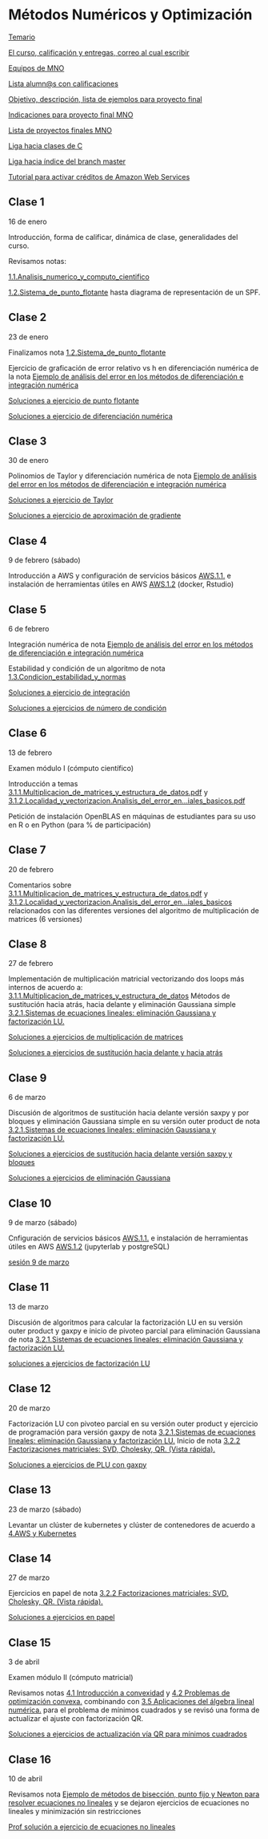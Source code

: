 # Métodos Numéricos y Optimización

[Temario](https://www.dropbox.com/s/krs3d8xec09dkqv/TEMARIO_MNO.pdf?dl=0)

[El curso, calificación y entregas, correo al cual escribir](https://www.dropbox.com/s/pgvmia2ltahlktf/Curso_MNO_2019.pdf?dl=0)

[Equipos de MNO](https://www.dropbox.com/s/cyjyv75ddylimjr/equipos_mno_2019.txt?dl=0)

[Lista alumn@s con calificaciones](https://www.dropbox.com/s/9t03f6drg23oru3/salon_pf_102.xlsx?dl=0)

[Objetivo, descripción, lista de ejemplos para proyecto final](proyecto_final)

[Indicaciones para proyecto final MNO](proyecto_final/indicaciones)

[Lista de proyectos finales MNO](proyecto_final/proyectos)

[Liga hacia clases de C](https://github.com/ITAM-DS/analisis-numerico-computo-cientifico/tree/master/C)

[Liga hacia índice del branch master](https://github.com/ITAM-DS/analisis-numerico-computo-cientifico/tree/master)

[Tutorial para activar créditos de Amazon Web Services](https://github.com/ITAM-DS/analisis-numerico-computo-cientifico/wiki/0.Activar-creditos-de-AWS)

## Clase 1

16 de enero

Introducción, forma de calificar, dinámica de clase, generalidades del curso.

Revisamos notas: 

[1.1.Analisis_numerico_y_computo_cientifico](https://www.dropbox.com/s/z5ifw3ti66gukdy/1.1.Analisis_numerico_y_computo_cientifico.pdf?dl=0)

[1.2.Sistema_de_punto_flotante](https://www.dropbox.com/s/9fsupm3bhwmv7cb/1.2.Sistema_de_punto_flotante.pdf?dl=0) hasta diagrama de representación de un SPF.

## Clase 2

23 de enero

Finalizamos nota 
[1.2.Sistema_de_punto_flotante](https://www.dropbox.com/s/9fsupm3bhwmv7cb/1.2.Sistema_de_punto_flotante.pdf?dl=0)

Ejercicio de graficación de error relativo vs h en diferenciación numérica de la nota [Ejemplo de análisis del error en los métodos de diferenciación e integración numérica](https://www.dropbox.com/s/jfrxanjls8kndjp/Diferenciacion_e_Integracion.pdf?dl=0)

[Soluciones a ejercicio de punto flotante](https://www.dropbox.com/sh/8uqplypfvbnvd7n/AAAwKmvbc-3xRChqQSVoF996a?dl=0)

[Soluciones a ejercicio de diferenciación numérica](https://www.dropbox.com/sh/epgwzj8knzrumj0/AABcMHRtyOmQ-ZzJ5SHirNm0a?dl=0)


## Clase 3

30 de enero

Polinomios de Taylor y diferenciación numérica de nota [Ejemplo de análisis del error en los métodos de diferenciación e integración numérica](https://www.dropbox.com/s/jfrxanjls8kndjp/Diferenciacion_e_Integracion.pdf?dl=0)

[Soluciones a ejercicio de Taylor](https://www.dropbox.com/sh/ztxfx01a32k7rp6/AAAfSTac48INFhhx6cW8UoNfa?dl=0)

[Soluciones a ejercicio de aproximación de gradiente](https://www.dropbox.com/sh/yub2s0ydmp3slsk/AAAkjVpX9UV_MThHEBrcAHF3a?dl=0)

## Clase 4

9 de febrero (sábado)

Introducción a AWS y configuración de servicios básicos [AWS.1.1.](https://github.com/ITAM-DS/analisis-numerico-computo-cientifico/wiki/1.1.Configuracion-de-servicios-basicos-para-uso-de-AWS) e instalación de herramientas útiles en AWS [AWS.1.2](https://github.com/ITAM-DS/analisis-numerico-computo-cientifico/wiki/1.2.Instalaci%C3%B3n-de-herramientas-%C3%BAtiles-en-AWS) (docker, Rstudio)

## Clase 5

6 de febrero

Integración numérica de nota [Ejemplo de análisis del error en los métodos de diferenciación e integración numérica](https://www.dropbox.com/s/jfrxanjls8kndjp/Diferenciacion_e_Integracion.pdf?dl=0)

Estabilidad y condición de un algoritmo de nota [1.3.Condicion_estabilidad_y_normas](https://www.dropbox.com/s/5bc6tn39o0qqg35/1.3.Condicion_estabilidad_y_normas.pdf?dl=0)

[Soluciones a ejercicio de integración](https://www.dropbox.com/sh/njscxvvwyce21dc/AADifFvr8hCDrTSFIaOECisea?dl=0)

[Soluciones a ejercicios de número de condición](https://www.dropbox.com/sh/bvnx08bj4sbvfct/AAAv65LiwXHIXJVNEl1TfRmpa?dl=0)

## Clase 6

13 de febrero

Examen módulo I (cómputo científico)

Introducción a temas [3.1.1.Multiplicacion_de_matrices_y_estructura_de_datos.pdf](https://www.dropbox.com/s/fyqwiqasqaa3wlt/3.1.1.Multiplicacion_de_matrices_y_estructura_de_datos.pdf?dl=0) y [3.1.2.Localidad_y_vectorizacion.Analisis_del_error_en…iales_basicos.pdf](https://www.dropbox.com/s/l4hq45rj860ql9f/3.1.2.Localidad_y_vectorizacion.Analisis_del_error_en_computos_matriciales_basicos.pdf?dl=0)

Petición de instalación OpenBLAS en máquinas de estudiantes para su uso en R o en Python (para % de participación)

## Clase 7

20 de febrero

Comentarios sobre [3.1.1.Multiplicacion_de_matrices_y_estructura_de_datos.pdf](https://www.dropbox.com/s/fyqwiqasqaa3wlt/3.1.1.Multiplicacion_de_matrices_y_estructura_de_datos.pdf?dl=0) y [3.1.2.Localidad_y_vectorizacion.Analisis_del_error_en…iales_basicos](https://www.dropbox.com/s/l4hq45rj860ql9f/3.1.2.Localidad_y_vectorizacion.Analisis_del_error_en_computos_matriciales_basicos.pdf?dl=0) relacionados con las diferentes versiones del algoritmo de multiplicación de matrices (6 versiones)


## Clase 8

27 de febrero

Implementación de multiplicación matricial vectorizando dos loops más internos de acuerdo a: [3.1.1.Multiplicacion_de_matrices_y_estructura_de_datos](https://www.dropbox.com/s/fyqwiqasqaa3wlt/3.1.1.Multiplicacion_de_matrices_y_estructura_de_datos.pdf?dl=0) 
Métodos de sustitución hacia atrás, hacia delante y eliminación Gaussiana simple [3.2.1.Sistemas de ecuaciones lineales: eliminación Gaussiana y factorización LU.](https://www.dropbox.com/s/jwu8lu4r14pb7ut/3.2.1.Sistemas_de_ecuaciones_lineales_eliminacion_Gaussiana_y_factorizacion_LU.pdf?dl=0)

[Soluciones a ejercicios de multiplicación de matrices](https://www.dropbox.com/sh/smfgpmp2q08k093/AACGyKkiEh5OeVzTfM0m66roa?dl=0)

[Soluciones a ejercicios de sustitución hacia delante y hacia atrás](https://www.dropbox.com/sh/zmv7e3mdmvnovbp/AAAbX1S0qIQyC422R2EtUmj9a?dl=0)


## Clase 9
6 de marzo

Discusión de algoritmos de sustitución hacia delante versión saxpy y por bloques y eliminación Gaussiana simple en su versión outer product de nota [3.2.1.Sistemas de ecuaciones lineales: eliminación Gaussiana y factorización LU.](https://www.dropbox.com/s/jwu8lu4r14pb7ut/3.2.1.Sistemas_de_ecuaciones_lineales_eliminacion_Gaussiana_y_factorizacion_LU.pdf?dl=0)

[Soluciones a ejercicios de sustitución hacia delante versión saxpy y bloques](https://www.dropbox.com/sh/sarq2i4c6xgohr5/AAAjWHlSoapAEeu7m_67qysea?dl=0)

[Soluciones a ejercicios de eliminación Gaussiana](https://www.dropbox.com/sh/7abv78g69k4rvur/AAAOpiYaR6qBehMg6hyPzTVGa?dl=0)

## Clase 10

9 de marzo (sábado)

Cnfiguración de servicios básicos [AWS.1.1.](https://github.com/ITAM-DS/analisis-numerico-computo-cientifico/wiki/1.1.Configuracion-de-servicios-basicos-para-uso-de-AWS) e instalación de herramientas útiles en AWS [AWS.1.2](https://github.com/ITAM-DS/analisis-numerico-computo-cientifico/wiki/1.2.Instalaci%C3%B3n-de-herramientas-%C3%BAtiles-en-AWS) (jupyterlab y postgreSQL)

[sesión 9 de marzo](https://www.dropbox.com/s/23lp2g0ysrms5ic/sesion_9_marzo_2019.md?dl=0)


## Clase 11

13 de marzo

Discusión de algoritmos para calcular la factorización LU en su versión outer product y gaxpy e inicio de pivoteo parcial para eliminación Gaussiana de nota [3.2.1.Sistemas de ecuaciones lineales: eliminación Gaussiana y factorización LU.](https://www.dropbox.com/s/jwu8lu4r14pb7ut/3.2.1.Sistemas_de_ecuaciones_lineales_eliminacion_Gaussiana_y_factorizacion_LU.pdf?dl=0)

[soluciones a ejercicios de factorización LU](https://www.dropbox.com/sh/klpqijafrs7w5ap/AADd9ItZ0Vp_L3986z-OMhrwa?dl=0)

## Clase 12

20 de marzo

Factorización LU con pivoteo parcial en su versión outer product y ejercicio de programación para versión gaxpy de nota [3.2.1.Sistemas de ecuaciones lineales: eliminación Gaussiana y factorización LU.](https://www.dropbox.com/s/jwu8lu4r14pb7ut/3.2.1.Sistemas_de_ecuaciones_lineales_eliminacion_Gaussiana_y_factorizacion_LU.pdf?dl=0) Inicio de nota [3.2.2 Factorizaciones matriciales: SVD, Cholesky, QR. (Vista rápida).](https://www.dropbox.com/s/s4ch0ww1687pl76/3.2.2.Factorizaciones_matriciales_SVD_Cholesky_QR.pdf?dl=0)

[Soluciones a ejercicios de PLU con gaxpy](https://www.dropbox.com/sh/y4klvkql9960cz0/AACJNHY2SGASSoT8IPw7ElKja?dl=0)

## Clase 13

23 de marzo (sábado)

Levantar un clúster de kubernetes y clúster de contenedores de acuerdo a [4.AWS y Kubernetes](https://github.com/ITAM-DS/analisis-numerico-computo-cientifico/wiki/4.AWS-y-Kubernetes)

## Clase 14

27 de marzo

Ejercicios en papel de nota [3.2.2 Factorizaciones matriciales: SVD, Cholesky, QR. (Vista rápida).](https://www.dropbox.com/s/s4ch0ww1687pl76/3.2.2.Factorizaciones_matriciales_SVD_Cholesky_QR.pdf?dl=0)

[Soluciones a ejercicios en papel](https://www.dropbox.com/sh/qqmtxhqu8fib2sd/AABzF6IXngBx_pbZYa4y9DzRa?dl=0)

## Clase 15

3 de abril

Examen módulo II (cómputo matricial)

Revisamos notas [4.1 Introducción a convexidad](https://www.dropbox.com/s/qb3swgkpaps7yba/4.1.Introduccion_optimizacion_convexa.pdf?dl=0) y [4.2 Problemas de optimización convexa.](https://www.dropbox.com/s/6isby5h1e5f2yzs/4.2.Problemas_de_optimizacion_convexa.pdf?dl=0) combinando con [3.5 Aplicaciones del álgebra lineal numérica.](https://www.dropbox.com/s/dfwk0y04ksgfilv/3.3.Aplicaciones_del_algebra_lineal_numerica.pdf?dl=0) para el problema de mínimos cuadrados y se revisó una forma de actualizar el ajuste con factorización QR.


[Soluciones a ejercicios de actualización vía QR para mínimos cuadrados](https://www.dropbox.com/sh/q64l09o7xpxvabe/AAA0GHNQ3X3BMTt_qaI92QWDa?dl=0)

## Clase 16

10 de abril

Revisamos nota [Ejemplo de métodos de bisección, punto fijo y Newton para resolver ecuaciones no lineales](https://www.dropbox.com/s/6zree47e1u3p5wx/Ecuaciones_no_lineales.pdf?dl=0) y se dejaron ejercicios de ecuaciones no lineales y minimización sin restricciones

[Prof solución a ejercicio de ecuaciones no lineales](https://www.dropbox.com/sh/s1afcmr73vn3k59/AAC0KFUdd9qu6K8MAoYPYisja?dl=0)
